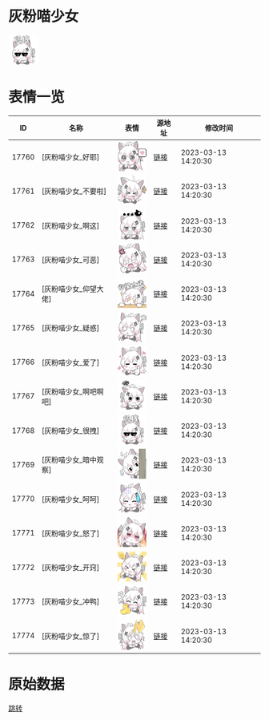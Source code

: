 # 灰粉喵少女

<img src="./cover.png" height="60" alt="cover" />

# 表情一览

|ID|名称|表情|源地址|修改时间|
|----|----|----|----|----|
|17760|[灰粉喵少女_好耶]|<img src="./pic/017760_%5B灰粉喵少女_好耶%5D.png" height="60" alt="好耶"/>|[链接](https://i0.hdslb.com/bfs/garb/f332bdd720bb475560c7fc76c816eedc76507214.png)|2023-03-13 14:20:30|
|17761|[灰粉喵少女_不要啦]|<img src="./pic/017761_%5B灰粉喵少女_不要啦%5D.png" height="60" alt="不要啦"/>|[链接](https://i0.hdslb.com/bfs/garb/6156b9c6b7f9f028f26828177038e545b550676c.png)|2023-03-13 14:20:30|
|17762|[灰粉喵少女_啊这]|<img src="./pic/017762_%5B灰粉喵少女_啊这%5D.png" height="60" alt="啊这"/>|[链接](https://i0.hdslb.com/bfs/garb/84a28e6906d5f6da203cc936f2f9244d220f1a0b.png)|2023-03-13 14:20:30|
|17763|[灰粉喵少女_可恶]|<img src="./pic/017763_%5B灰粉喵少女_可恶%5D.png" height="60" alt="可恶"/>|[链接](https://i0.hdslb.com/bfs/garb/4592c33a1aaf410778e3a33aaf2bde392723ee55.png)|2023-03-13 14:20:30|
|17764|[灰粉喵少女_仰望大佬]|<img src="./pic/017764_%5B灰粉喵少女_仰望大佬%5D.png" height="60" alt="仰望大佬"/>|[链接](https://i0.hdslb.com/bfs/garb/7f3a8740a7d89511e13b71d65def6b0d007e114e.png)|2023-03-13 14:20:30|
|17765|[灰粉喵少女_疑惑]|<img src="./pic/017765_%5B灰粉喵少女_疑惑%5D.png" height="60" alt="疑惑"/>|[链接](https://i0.hdslb.com/bfs/garb/9e6663ec7c62f9bdde3edd6bcf70684b109ab3d4.png)|2023-03-13 14:20:30|
|17766|[灰粉喵少女_爱了]|<img src="./pic/017766_%5B灰粉喵少女_爱了%5D.png" height="60" alt="爱了"/>|[链接](https://i0.hdslb.com/bfs/garb/fb3958d07fb9a663edd59a5c2c4046fa26af7df2.png)|2023-03-13 14:20:30|
|17767|[灰粉喵少女_啊吧啊吧]|<img src="./pic/017767_%5B灰粉喵少女_啊吧啊吧%5D.png" height="60" alt="啊吧啊吧"/>|[链接](https://i0.hdslb.com/bfs/garb/d3412c720e121d0bee4951c01c5a227071bc8eb5.png)|2023-03-13 14:20:30|
|17768|[灰粉喵少女_很拽]|<img src="./pic/017768_%5B灰粉喵少女_很拽%5D.png" height="60" alt="很拽"/>|[链接](https://i0.hdslb.com/bfs/garb/1c20b5c580038b888fb708a3dc6c7874153ae727.png)|2023-03-13 14:20:30|
|17769|[灰粉喵少女_暗中观察]|<img src="./pic/017769_%5B灰粉喵少女_暗中观察%5D.png" height="60" alt="暗中观察"/>|[链接](https://i0.hdslb.com/bfs/garb/ccdbfca2c09dd97fdd4e1cf5c60a7602db83a6c9.png)|2023-03-13 14:20:30|
|17770|[灰粉喵少女_呵呵]|<img src="./pic/017770_%5B灰粉喵少女_呵呵%5D.png" height="60" alt="呵呵"/>|[链接](https://i0.hdslb.com/bfs/garb/e9a9fbb7d50af143e920c913b916ade141d002a4.png)|2023-03-13 14:20:30|
|17771|[灰粉喵少女_怒了]|<img src="./pic/017771_%5B灰粉喵少女_怒了%5D.png" height="60" alt="怒了"/>|[链接](https://i0.hdslb.com/bfs/garb/56c99ec21cc941267866c5f5c2eee5f77510e181.png)|2023-03-13 14:20:30|
|17772|[灰粉喵少女_开窍]|<img src="./pic/017772_%5B灰粉喵少女_开窍%5D.png" height="60" alt="开窍"/>|[链接](https://i0.hdslb.com/bfs/garb/5184c7f4ca9ee7343cb86fe08a66048087d4cc22.png)|2023-03-13 14:20:30|
|17773|[灰粉喵少女_冲鸭]|<img src="./pic/017773_%5B灰粉喵少女_冲鸭%5D.png" height="60" alt="冲鸭"/>|[链接](https://i0.hdslb.com/bfs/garb/cec6d34eddec15457fba0345f0a0151ed548d270.png)|2023-03-13 14:20:30|
|17774|[灰粉喵少女_惊了]|<img src="./pic/017774_%5B灰粉喵少女_惊了%5D.png" height="60" alt="惊了"/>|[链接](https://i0.hdslb.com/bfs/garb/780c65972ee2001a08135fe2bb8d9d3bde6f1778.png)|2023-03-13 14:20:30|

# 原始数据

[跳转](./raw.json)

